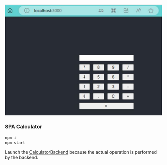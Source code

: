 ![Alt text](diagram.png?raw=true "diagram")

### SPA Calculator
```
npm i
npm start
```

Launch the [CalculatorBackend](https://github.com/daparic/CalculatorBackend.git) because the
actual operation is performed by the backend.

